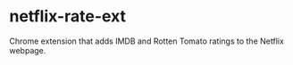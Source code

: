 netflix-rate-ext
================

Chrome extension that adds IMDB and Rotten Tomato ratings to the Netflix webpage.